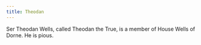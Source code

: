 ```yaml
---
title: Theodan
---
```


Ser Theodan Wells, called Theodan the True, is a member of House Wells of Dorne. He is pious. 



